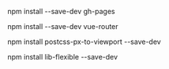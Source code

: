 
npm install --save-dev gh-pages

npm install --save-dev vue-router

npm install postcss-px-to-viewport --save-dev
<!-- npm install vue-svg-loader --save-dev -->

npm install lib-flexible --save-dev
<!-- npm install postcss-px2rem --save-dev -->
<!-- npm install px2rem-loader --save-dev -->
